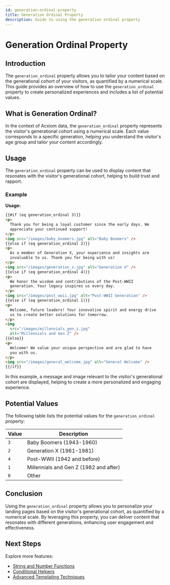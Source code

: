 ```yaml
---
id: generation-ordinal-property
title: Generation Ordinal Property
description: Guide to using the generation ordinal property
---
```


# Generation Ordinal Property

## Introduction

The `generation_ordinal` property allows you to tailor your content based on the generational cohort of your visitors, as quantified by a numerical scale. This guide provides an overview of how to use the `generation_ordinal` property to create personalized experiences and includes a list of potential values.

## What is Generation Ordinal?

In the context of Acxiom data, the `generation_ordinal` property represents the visitor's generational cohort using a numerical scale. Each value corresponds to a specific generation, helping you understand the visitor's age group and tailor your content accordingly.

## Usage

The `generation_ordinal` property can be used to display content that resonates with the visitor's generational cohort, helping to build trust and rapport.

### Example

**Usage:**

```html
{{#if (eq generation_ordinal 3)}}
<p>
  Thank you for being a loyal customer since the early days. We
  appreciate your continued support!
</p>
<img src="/images/baby_boomers.jpg" alt="Baby Boomers" />
{{else if (eq generation_ordinal 2)}}
<p>
  As a member of Generation X, your experience and insights are
  invaluable to us. Thank you for being with us!
</p>
<img src="/images/generation_x.jpg" alt="Generation X" />
{{else if (eq generation_ordinal 4)}}
<p>
  We honor the wisdom and contributions of the Post-WWII
  generation. Your legacy inspires us every day.
</p>
<img src="/images/post_wwii.jpg" alt="Post-WWII Generation" />
{{else if (eq generation_ordinal 1)}}
<p>
  Welcome, future leaders! Your innovative spirit and energy drive
  us to create better solutions for tomorrow.
</p>
<img
  src="/images/millennials_gen_z.jpg"
  alt="Millennials and Gen Z" />
{{else}}
<p>
  Welcome! We value your unique perspective and are glad to have
  you with us.
</p>
<img src="/images/general_welcome.jpg" alt="General Welcome" />
{{/if}}
```

In this example, a message and image relevant to the visitor's generational cohort are displayed, helping to create a more personalized and engaging experience.

## Potential Values

The following table lists the potential values for the `generation_ordinal` property:

| Value | Description                            |
| ----- | -------------------------------------- |
| `3`   | Baby Boomers (1943-1960)               |
| `2`   | Generation X (1961-1981)               |
| `4`   | Post-WWII (1942 and before)            |
| `1`   | Millennials and Gen Z (1982 and after) |
| `0`   | Other                                  |

## Conclusion

Using the `generation_ordinal` property allows you to personalize your landing pages based on the visitor's generational cohort, as quantified by a numerical scale. By leveraging this property, you can deliver content that resonates with different generations, enhancing user engagement and effectiveness.

## Next Steps

Explore more features:

- [String and Number Functions](/docs/personalization/hero-string-number-functions)
- [Conditional Helpers](/docs/personalization/hero-conditional-helpers)
- [Advanced Templating Techniques](/docs/personalization/hero-advanced-techniques)
